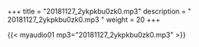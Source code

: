 +++
title = "20181127_2ykpkbu0zk0.mp3"
description = " 20181127_2ykpkbu0zk0.mp3 "
weight = 20
+++

{{< myaudio01 mp3="20181127_2ykpkbu0zk0.mp3" >}}

